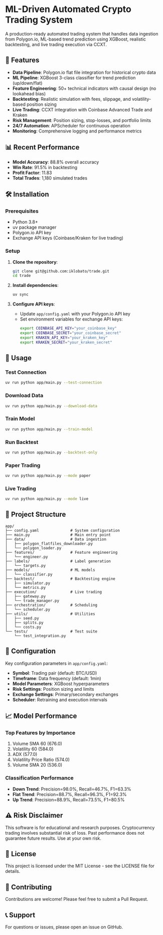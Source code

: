 # ML-Driven Automated Crypto Trading System

A production-ready automated trading system that handles data ingestion from Polygon.io, ML-based trend prediction using XGBoost, realistic backtesting, and live trading execution via CCXT.

## 🚀 Features

- **Data Pipeline**: Polygon.io flat file integration for historical crypto data
- **ML Pipeline**: XGBoost 3-class classifier for trend prediction (up/down/flat)
- **Feature Engineering**: 50+ technical indicators with causal design (no lookahead bias)
- **Backtesting**: Realistic simulation with fees, slippage, and volatility-based position sizing
- **Live Trading**: CCXT integration with Coinbase Advanced Trade and Kraken
- **Risk Management**: Position sizing, stop-losses, and portfolio limits
- **24/7 Automation**: APScheduler for continuous operation
- **Monitoring**: Comprehensive logging and performance metrics

## 📊 Recent Performance

- **Model Accuracy**: 88.8% overall accuracy
- **Win Rate**: 91.5% in backtesting
- **Profit Factor**: 11.83
- **Total Trades**: 1,180 simulated trades

## 🛠️ Installation

### Prerequisites

- Python 3.8+
- uv package manager
- Polygon.io API key
- Exchange API keys (Coinbase/Kraken for live trading)

### Setup

1. **Clone the repository**:
   ```bash
   git clone git@github.com:iklobato/trade.git
   cd trade
   ```

2. **Install dependencies**:
   ```bash
   uv sync
   ```

3. **Configure API keys**:
   - Update `app/config.yaml` with your Polygon.io API key
   - Set environment variables for exchange API keys:
     ```bash
     export COINBASE_API_KEY="your_coinbase_key"
     export COINBASE_SECRET="your_coinbase_secret"
     export KRAKEN_API_KEY="your_kraken_key"
     export KRAKEN_SECRET="your_kraken_secret"
     ```

## 🎯 Usage

### Test Connection
```bash
uv run python app/main.py --test-connection
```

### Download Data
```bash
uv run python app/main.py --download-data
```

### Train Model
```bash
uv run python app/main.py --train-model
```

### Run Backtest
```bash
uv run python app/main.py --backtest-only
```

### Paper Trading
```bash
uv run python app/main.py --mode paper
```

### Live Trading
```bash
uv run python app/main.py --mode live
```

## 📁 Project Structure

```
app/
├── config.yaml              # System configuration
├── main.py                  # Main entry point
├── data/                    # Data ingestion
│   ├── polygon_flatfiles_downloader.py
│   └── polygon_loader.py
├── features/                # Feature engineering
│   └── engineer.py
├── labels/                  # Label generation
│   └── targets.py
├── models/                  # ML models
│   └── classifier.py
├── backtest/                # Backtesting engine
│   ├── simulator.py
│   └── metrics.py
├── execution/               # Live trading
│   ├── gateway.py
│   └── trade_manager.py
├── orchestration/           # Scheduling
│   └── scheduler.py
├── utils/                   # Utilities
│   ├── seed.py
│   ├── splits.py
│   └── costs.py
└── tests/                   # Test suite
    └── test_integration.py
```

## 🔧 Configuration

Key configuration parameters in `app/config.yaml`:

- **Symbol**: Trading pair (default: BTC/USD)
- **Timeframe**: Data frequency (default: 1min)
- **Model Parameters**: XGBoost hyperparameters
- **Risk Settings**: Position sizing and limits
- **Exchange Settings**: Primary/secondary exchanges
- **Scheduler**: Retraining and execution intervals

## 📈 Model Performance

### Top Features by Importance
1. Volume SMA 60 (676.0)
2. Volatility 60 (584.0)
3. ADX (577.0)
4. Volatility Price Ratio (574.0)
5. Volume SMA 20 (536.0)

### Classification Performance
- **Down Trend**: Precision=98.0%, Recall=46.7%, F1=63.3%
- **Flat Trend**: Precision=88.7%, Recall=96.3%, F1=92.3%
- **Up Trend**: Precision=88.9%, Recall=73.5%, F1=80.5%

## ⚠️ Risk Disclaimer

This software is for educational and research purposes. Cryptocurrency trading involves substantial risk of loss. Past performance does not guarantee future results. Use at your own risk.

## 📝 License

This project is licensed under the MIT License - see the LICENSE file for details.

## 🤝 Contributing

Contributions are welcome! Please feel free to submit a Pull Request.

## 📞 Support

For questions or issues, please open an issue on GitHub.